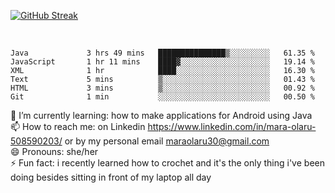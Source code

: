 

 <!--<img align="center" src="https://github-readme-stats.vercel.app/api?username=MaraxD&theme=github_dark&show_icons=true&count_private=true"/>-->
[![GitHub Streak](http://github-readme-streak-stats.herokuapp.com?user=MaraxD&theme=tokyonight_duo&align=center)](https://git.io/streak-stats)
 
 
 <br/>

<!--START_SECTION:waka-->

```text
Java             3 hrs 49 mins   ███████████████▒░░░░░░░░░   61.35 %
JavaScript       1 hr 11 mins    ████▓░░░░░░░░░░░░░░░░░░░░   19.14 %
XML              1 hr            ████░░░░░░░░░░░░░░░░░░░░░   16.30 %
Text             5 mins          ▒░░░░░░░░░░░░░░░░░░░░░░░░   01.43 %
HTML             3 mins          ▒░░░░░░░░░░░░░░░░░░░░░░░░   00.92 %
Git              1 min           ░░░░░░░░░░░░░░░░░░░░░░░░░   00.50 %
```

<!--END_SECTION:waka-->
<!--[![willianrod's wakatime stats](https://github-readme-stats.vercel.app/api/wakatime?username=MaraxD)](https://github.com/anuraghazra/github-readme-stats)-->

🌱 I’m currently learning: how to make applications for Android using Java<br/>
📫 How to reach me: on Linkedin https://www.linkedin.com/in/mara-olaru-508590203/ or by my personal email maraolaru30@gmail.com <br/>
😄 Pronouns: she/her <br/>
⚡ Fun fact: i recently learned how to crochet and it's the only thing i've been doing besides sitting in front of my laptop all day <br/>
 
